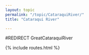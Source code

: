 ```yaml
---
layout: topic
permalink: "/topic/CataraquiRiver/"
title: "Cataraqui River"

---
```


#REDIRECT GreatCataraquiRiver

{% include routes.html %}
